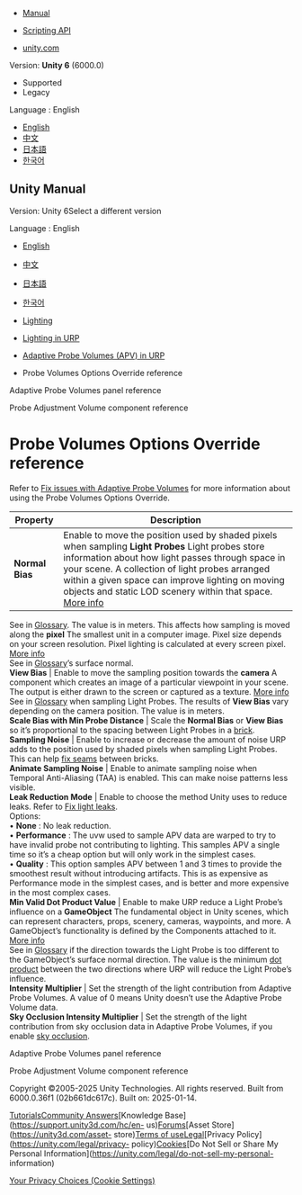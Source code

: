 [](https://docs.unity3d.com)

  * [Manual](../Manual/index.html)
  * [Scripting API](../ScriptReference/index.html)

  * [unity.com](https://unity.com/)

Version: **Unity 6** (6000.0)

  * Supported
  * Legacy

Language : English

  * [English](/Manual/urp/probevolumes-options-override-reference.html)
  * [中文](/cn/current/Manual/urp/probevolumes-options-override-reference.html)
  * [日本語](/ja/current/Manual/urp/probevolumes-options-override-reference.html)
  * [한국어](/kr/current/Manual/urp/probevolumes-options-override-reference.html)

[](https://docs.unity3d.com)

## Unity Manual

Version: Unity 6Select a different version

Language : English

  * [English](/Manual/urp/probevolumes-options-override-reference.html)
  * [中文](/cn/current/Manual/urp/probevolumes-options-override-reference.html)
  * [日本語](/ja/current/Manual/urp/probevolumes-options-override-reference.html)
  * [한국어](/kr/current/Manual/urp/probevolumes-options-override-reference.html)

  * [Lighting](../LightingOverview.html)
  * [Lighting in URP](../urp/lighting-landing.html)
  * [Adaptive Probe Volumes (APV) in URP](../urp/probevolumes.html)
  * Probe Volumes Options Override reference

[](../urp/probevolumes-lighting-panel-reference.html)

Adaptive Probe Volumes panel reference

[](../urp/probevolumes-adjustment-volume-component-reference.html)

Probe Adjustment Volume component reference

# Probe Volumes Options Override reference

Refer to [Fix issues with Adaptive Probe Volumes](probevolumes-fixissues.html)
for more information about using the Probe Volumes Options Override.

**Property** | **Description**  
---|---  
**Normal Bias** | Enable to move the position used by shaded pixels when sampling **Light Probes** Light probes store information about how light passes through space in your scene. A collection of light probes arranged within a given space can improve lighting on moving objects and static LOD scenery within that space. [More info](../LightProbes.html)  
See in [Glossary](../Glossary.html#LightProbe). The value is in meters. This
affects how sampling is moved along the **pixel** The smallest unit in a
computer image. Pixel size depends on your screen resolution. Pixel lighting
is calculated at every screen pixel. [More info](../ShadowPerformance.html)  
See in [Glossary](../Glossary.html#pixel)’s surface normal.  
**View Bias** | Enable to move the sampling position towards the **camera** A component which creates an image of a particular viewpoint in your scene. The output is either drawn to the screen or captured as a texture. [More info](../CamerasOverview.html)  
See in [Glossary](../Glossary.html#Camera) when sampling Light Probes. The
results of **View Bias** vary depending on the camera position. The value is
in meters.  
**Scale Bias with Min Probe Distance** | Scale the **Normal Bias** or **View Bias** so it’s proportional to the spacing between Light Probes in a [brick](probevolumes-concept.html#how-probe-volumes-work).  
**Sampling Noise** | Enable to increase or decrease the amount of noise URP adds to the position used by shaded pixels when sampling Light Probes. This can help [fix seams](probevolumes-troubleshoot-light-leaks.html#fix-seams) between bricks.  
**Animate Sampling Noise** | Enable to animate sampling noise when Temporal Anti-Aliasing (TAA) is enabled. This can make noise patterns less visible.  
**Leak Reduction Mode** | Enable to choose the method Unity uses to reduce leaks. Refer to [Fix light leaks](probevolumes-troubleshoot-light-leaks.html).  
Options:  
• **None** : No leak reduction.  
• **Performance** : The uvw used to sample APV data are warped to try to have
invalid probe not contributing to lighting. This samples APV a single time so
it’s a cheap option but will only work in the simplest cases.  
• **Quality** : This option samples APV between 1 and 3 times to provide the
smoothest result without introducing artifacts. This is as expensive as
Performance mode in the simplest cases, and is better and more expensive in
the most complex cases.  
**Min Valid Dot Product Value** | Enable to make URP reduce a Light Probe’s influence on a **GameObject** The fundamental object in Unity scenes, which can represent characters, props, scenery, cameras, waypoints, and more. A GameObject’s functionality is defined by the Components attached to it. [More info](../class-GameObject.html)  
See in [Glossary](../Glossary.html#GameObject) if the direction towards the
Light Probe is too different to the GameObject’s surface normal direction. The
value is the minimum [dot
product](https://docs.unity3d.com/ScriptReference/Vector3.Dot.html) between
the two directions where URP will reduce the Light Probe’s influence.  
**Intensity Multiplier** | Set the strength of the light contribution from Adaptive Probe Volumes. A value of 0 means Unity doesn’t use the Adaptive Probe Volume data.  
**Sky Occlusion Intensity Multiplier** | Set the strength of the light contribution from sky occlusion data in Adaptive Probe Volumes, if you enable [sky occlusion](probevolumes-skyocclusion.html).  
  
[](../urp/probevolumes-lighting-panel-reference.html)

Adaptive Probe Volumes panel reference

[](../urp/probevolumes-adjustment-volume-component-reference.html)

Probe Adjustment Volume component reference

Copyright ©2005-2025 Unity Technologies. All rights reserved. Built from
6000.0.36f1 (02b661dc617c). Built on: 2025-01-14.

[Tutorials](https://learn.unity.com/)[Community
Answers](https://answers.unity3d.com)[Knowledge
Base](https://support.unity3d.com/hc/en-
us)[Forums](https://forum.unity3d.com)[Asset Store](https://unity3d.com/asset-
store)[Terms of
use](https://docs.unity3d.com/Manual/TermsOfUse.html)[Legal](https://unity.com/legal)[Privacy
Policy](https://unity.com/legal/privacy-
policy)[Cookies](https://unity.com/legal/cookie-policy)[Do Not Sell or Share
My Personal Information](https://unity.com/legal/do-not-sell-my-personal-
information)

[Your Privacy Choices (Cookie Settings)](javascript:void\(0\);)

